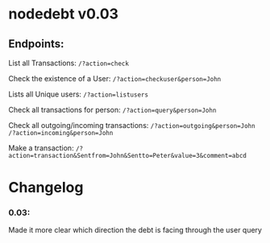# nodedebt v0.03

## Endpoints:

List all Transactions: 
```/?action=check```

 Check the existence of a User:
```/?action=checkuser&person=John```

Lists all Unique users:
```/?action=listusers```

Check all transactions for person:
```/?action=query&person=John```

Check all outgoing/incoming transactions:
```/?action=outgoing&person=John```
```/?action=incoming&person=John```

Make a transaction:
```/?action=transaction&Sentfrom=John&Sentto=Peter&value=3&comment=abcd```

# Changelog
### 0.03:
Made it more clear which direction the debt is facing through the user query



